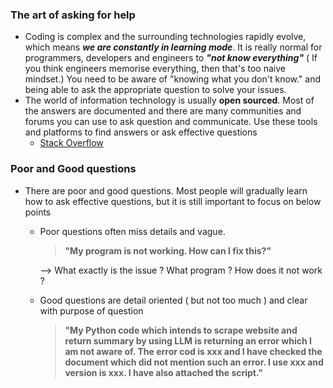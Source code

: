 ### The art of asking for help
- Coding is complex and the surrounding technologies rapidly evolve, which means ***we are constantly in learning mode***. It is really normal for programmers, developers and engineers to ***"not know everything"*** ( If you think engineers memorise everything, then that's too naive mindset.) You need to be aware of "knowing what you don't know." and being able to ask the appropriate question to solve your issues.
- The world of information technology is usually **open sourced**. Most of the answers are documented and there are many communities and forums you can use to ask question and communicate. Use these tools and platforms to find answers or ask effective questions
	- [Stack Overflow](https://stackoverflow.com/) 
### Poor and Good questions
- There are poor and good questions. Most people will gradually learn how to ask effective questions, but it is still important to focus on below points
	- Poor questions often miss details and vague. 
		> **"My program is not working. How can I fix this?"**

		--> What exactly is the issue ? What program ? How does it not work ? 
	- Good questions are detail oriented ( but not too much ) and clear with purpose of question
		>**"My Python code which intends to scrape website and return summary by using LLM is returning an error which I am not aware of. The error cod is xxx and I have checked the document which did not mention such an error. I use xxx and version is xxx. I have also attached the script."**
